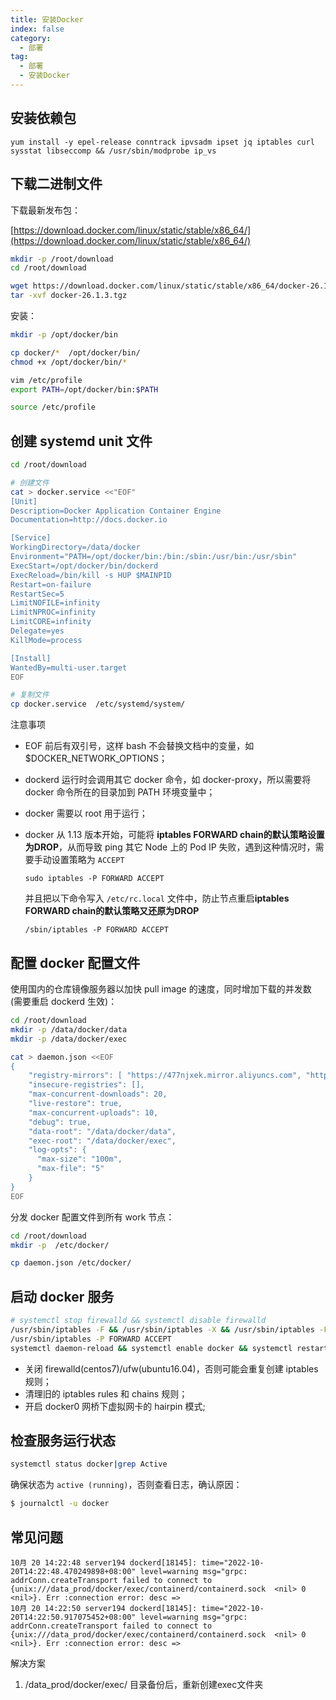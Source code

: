 ```yaml
---
title: 安装Docker
index: false
category:
  - 部署
tag:
  - 部署
  - 安装Docker
---
```


## 安装依赖包

```shell
yum install -y epel-release conntrack ipvsadm ipset jq iptables curl sysstat libseccomp && /usr/sbin/modprobe ip_vs
```

## 下载二进制文件

下载最新发布包：

 [https://download.docker.com/linux/static/stable/x86_64/](https://download.docker.com/linux/static/stable/x86_64/)

``` bash
mkdir -p /root/download
cd /root/download

wget https://download.docker.com/linux/static/stable/x86_64/docker-26.1.3.tgz
tar -xvf docker-26.1.3.tgz
```

安装：

``` bash
mkdir -p /opt/docker/bin

cp docker/*  /opt/docker/bin/
chmod +x /opt/docker/bin/*

vim /etc/profile
export PATH=/opt/docker/bin:$PATH

source /etc/profile
```

## 创建 systemd unit 文件

``` bash
cd /root/download

# 创建文件
cat > docker.service <<"EOF"
[Unit]
Description=Docker Application Container Engine
Documentation=http://docs.docker.io

[Service]
WorkingDirectory=/data/docker
Environment="PATH=/opt/docker/bin:/bin:/sbin:/usr/bin:/usr/sbin"
ExecStart=/opt/docker/bin/dockerd 
ExecReload=/bin/kill -s HUP $MAINPID
Restart=on-failure
RestartSec=5
LimitNOFILE=infinity
LimitNPROC=infinity
LimitCORE=infinity
Delegate=yes
KillMode=process

[Install]
WantedBy=multi-user.target
EOF

# 复制文件
cp docker.service  /etc/systemd/system/
```

注意事项

+ EOF 前后有双引号，这样 bash 不会替换文档中的变量，如 $DOCKER_NETWORK_OPTIONS；

+ dockerd 运行时会调用其它 docker 命令，如 docker-proxy，所以需要将 docker 命令所在的目录加到 PATH 环境变量中；

+ docker 需要以 root 用于运行；

+ docker 从 1.13 版本开始，可能将 **iptables FORWARD chain的默认策略设置为DROP**，从而导致 ping 其它 Node 上的 Pod IP
  失败，遇到这种情况时，需要手动设置策略为 `ACCEPT`

  ```shell
  sudo iptables -P FORWARD ACCEPT
  ```

  并且把以下命令写入 `/etc/rc.local` 文件中，防止节点重启**iptables FORWARD chain的默认策略又还原为DROP**

  ```shell
  /sbin/iptables -P FORWARD ACCEPT
  ```

## 配置 docker 配置文件

使用国内的仓库镜像服务器以加快 pull image 的速度，同时增加下载的并发数 (需要重启 dockerd 生效)：

``` bash
cd /root/download
mkdir -p /data/docker/data
mkdir -p /data/docker/exec

cat > daemon.json <<EOF
{
    "registry-mirrors": [ "https://477njxek.mirror.aliyuncs.com", "https://registry.docker-cn.com/", "https://hub-mirror.c.163.com", "https://docker.mirrors.ustc.edu.cn"],
    "insecure-registries": [],
    "max-concurrent-downloads": 20,
    "live-restore": true,
    "max-concurrent-uploads": 10,
    "debug": true,
    "data-root": "/data/docker/data",
    "exec-root": "/data/docker/exec",
    "log-opts": {
      "max-size": "100m",
      "max-file": "5"
    }
}
EOF
```

分发 docker 配置文件到所有 work 节点：

``` bash
cd /root/download
mkdir -p  /etc/docker/

cp daemon.json /etc/docker/
```

## 启动 docker 服务

``` bash
# systemctl stop firewalld && systemctl disable firewalld
/usr/sbin/iptables -F && /usr/sbin/iptables -X && /usr/sbin/iptables -F -t nat && /usr/sbin/iptables -X -t nat
/usr/sbin/iptables -P FORWARD ACCEPT
systemctl daemon-reload && systemctl enable docker && systemctl restart docker
```

+ 关闭 firewalld(centos7)/ufw(ubuntu16.04)，否则可能会重复创建 iptables 规则；
+ 清理旧的 iptables rules 和 chains 规则；
+ 开启 docker0 网桥下虚拟网卡的 hairpin 模式;

## 检查服务运行状态

``` bash
systemctl status docker|grep Active
```

确保状态为 `active (running)`，否则查看日志，确认原因：

``` bash
$ journalctl -u docker
```


## 常见问题
```shell
10月 20 14:22:48 server194 dockerd[18145]: time="2022-10-20T14:22:48.470249898+08:00" level=warning msg="grpc: addrConn.createTransport failed to connect to {unix:///data_prod/docker/exec/containerd/containerd.sock  <nil> 0 <nil>}. Err :connection error: desc =>
10月 20 14:22:50 server194 dockerd[18145]: time="2022-10-20T14:22:50.917075452+08:00" level=warning msg="grpc: addrConn.createTransport failed to connect to {unix:///data_prod/docker/exec/containerd/containerd.sock  <nil> 0 <nil>}. Err :connection error: desc =>
```
解决方案
1. /data_prod/docker/exec/ 目录备份后，重新创建exec文件夹
